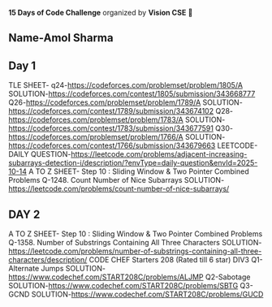**15 Days of Code Challenge** organized by **Vision CSE** 🚀  
## Name-Amol Sharma
## Day 1 
TLE SHEET-
q24-https://codeforces.com/problemset/problem/1805/A SOLUTION-https://codeforces.com/contest/1805/submission/343668777
Q26-https://codeforces.com/problemset/problem/1789/A SOLUTION-https://codeforces.com/contest/1789/submission/343674102
Q28-https://codeforces.com/problemset/problem/1783/A SOLUTION-https://codeforces.com/contest/1783/submission/343677591
Q30-https://codeforces.com/problemset/problem/1766/A SOLUTION-https://codeforces.com/contest/1766/submission/343679663
LEETCODE-
DAILY QUESTION-https://leetcode.com/problems/adjacent-increasing-subarrays-detection-i/description/?envType=daily-question&envId=2025-10-14
A TO Z SHEET-
Step 10 : Sliding Window & Two Pointer Combined Problems
Q-1248. Count Number of Nice Subarrays SOLUTION-https://leetcode.com/problems/count-number-of-nice-subarrays/
## DAY 2
A TO Z SHEET-
Step 10 : Sliding Window & Two Pointer Combined Problems
Q-1358. Number of Substrings Containing All Three Characters SOLUTION-https://leetcode.com/problems/number-of-substrings-containing-all-three-characters/description/
CODE CHEF Starters 208 (Rated till 6 star) DIV3
Q1-Alternate Jumps SOLUTION-https://www.codechef.com/START208C/problems/ALJMP
Q2-Sabotage SOLUTION-https://www.codechef.com/START208C/problems/SBTG
Q3-GCND SOLUTION-https://www.codechef.com/START208C/problems/GUCD
